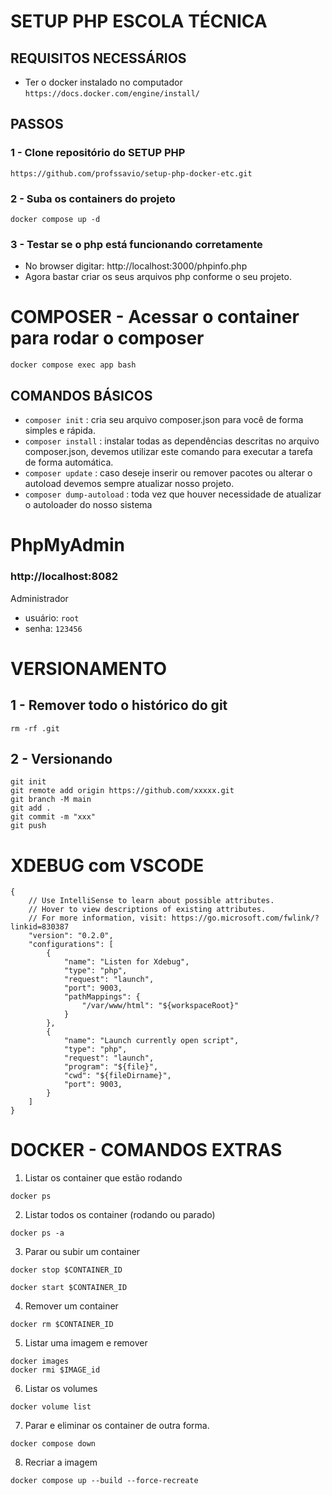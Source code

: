 # SETUP PHP ESCOLA TÉCNICA

## REQUISITOS NECESSÁRIOS

- Ter o docker instalado no computador ```https://docs.docker.com/engine/install/```

## PASSOS

### 1 - Clone repositório do SETUP PHP

```
https://github.com/profssavio/setup-php-docker-etc.git
```

### 2 - Suba os containers do projeto

```
docker compose up -d
```

### 3 - Testar se o php está funcionando corretamente

- No browser digitar: http://localhost:3000/phpinfo.php
- Agora bastar criar os seus arquivos php conforme o seu projeto.


# COMPOSER - Acessar o container para rodar o composer

```
docker compose exec app bash
```

## COMANDOS BÁSICOS

- ```composer init``` : cria seu arquivo composer.json para você de forma simples e rápida.
- ```composer install``` : instalar todas as dependências descritas no arquivo composer.json, devemos utilizar este comando para executar a tarefa de forma automática.
- ```composer update``` : caso deseje inserir ou remover pacotes ou alterar o autoload devemos sempre atualizar nosso projeto.
- ```composer dump-autoload``` : toda vez que houver necessidade de atualizar o autoloader do nosso sistema


# PhpMyAdmin

### http://localhost:8082

Administrador

- usuário: ```root```
- senha: ```123456```

# VERSIONAMENTO

## 1 - Remover todo o histórico do git

```
rm -rf .git
```

## 2 - Versionando 

```
git init
git remote add origin https://github.com/xxxxx.git
git branch -M main
git add .
git commit -m "xxx"
git push
```

# XDEBUG com VSCODE

```
{
    // Use IntelliSense to learn about possible attributes.
    // Hover to view descriptions of existing attributes.
    // For more information, visit: https://go.microsoft.com/fwlink/?linkid=830387
    "version": "0.2.0",
    "configurations": [
        {
            "name": "Listen for Xdebug",
            "type": "php",
            "request": "launch",
            "port": 9003,
            "pathMappings": {
                "/var/www/html": "${workspaceRoot}"
            }
        },
        {
            "name": "Launch currently open script",
            "type": "php",
            "request": "launch",
            "program": "${file}",
            "cwd": "${fileDirname}",
            "port": 9003,
        }
    ]
}
```
# DOCKER - COMANDOS EXTRAS

1. Listar os container que estão rodando

```
docker ps 
```

2. Listar todos os container (rodando ou parado)

```
docker ps -a
```

3. Parar ou subir um container

```
docker stop $CONTAINER_ID

docker start $CONTAINER_ID
```

4. Remover um container 

```
docker rm $CONTAINER_ID
```

5. Listar uma imagem e remover

```
docker images
docker rmi $IMAGE_id
```

6. Listar os volumes

```
docker volume list
```

7. Parar e eliminar os container de outra forma.

```
docker compose down
```

8. Recriar a imagem

```
docker compose up --build --force-recreate
```
